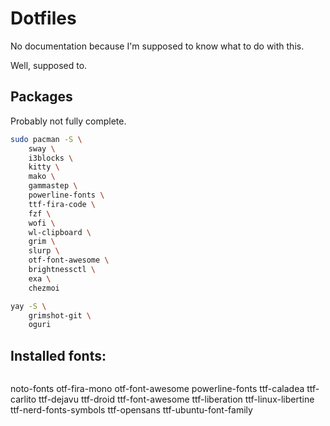 Dotfiles
========

No documentation because I'm supposed to know what to do with this.

Well, supposed to.

Packages
--------

Probably not fully complete.

```bash
sudo pacman -S \
    sway \
    i3blocks \
    kitty \
    mako \
    gammastep \
    powerline-fonts \
    ttf-fira-code \
    fzf \
    wofi \
    wl-clipboard \
    grim \
    slurp \
    otf-font-awesome \
    brightnessctl \
    exa \
    chezmoi

yay -S \
    grimshot-git \
    oguri
```

## Installed fonts:

```bash
```
noto-fonts
otf-fira-mono
otf-font-awesome
powerline-fonts
ttf-caladea
ttf-carlito
ttf-dejavu
ttf-droid
ttf-font-awesome
ttf-liberation
ttf-linux-libertine
ttf-nerd-fonts-symbols
ttf-opensans
ttf-ubuntu-font-family
```
